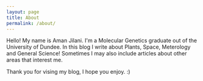 ```yaml
---
layout: page
title: About
permalink: /about/
---
```


Hello! My name is Aman Jilani. I'm a Molecular Genetics graduate out of the University of Dundee.
In this blog I write about Plants, Space, Meterology and General Science! Sometimes I may also include articles about other
areas that interest me.

Thank you for vising my blog, I hope you enjoy. :)
